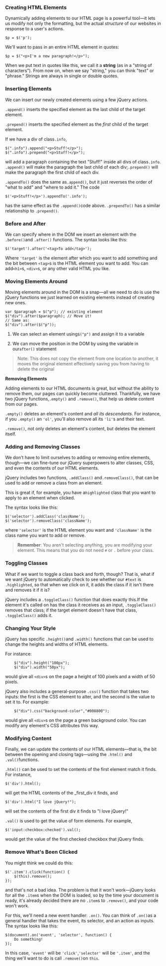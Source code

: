 ### **Creating HTML Elements**

Dynamically adding elements to our HTML page is a powerful tool—it lets us modify not only the formatting, but the actual _structure_ of our websites in response to a user's actions.

```
$p = $('p');

```

We'll want to pass in an entire HTML element in quotes:

```
$p = $("<p>I'm a new paragraph!</p>");
```

When we put text in quotes like this, we call it a **string** \(as in a "string of characters"\). From now on, when we say "string," you can think "text" or "phrase." Strings are always in single or double quotes.

### **Inserting Elements**

We can insert our newly created elements using a few jQuery actions.

`.append()` inserts the specified element as the last child of the target element.

`.prepend()` inserts the specified element as the _first_ child of the target element.

If we have a div of class`.info`,

```
$(".info").append("<p>Stuff!</p>");
$(".info").prepend("<p>Stuff!</p>");
```

will add a paragraph containing the text "Stuff!" inside all divs of class`.info`. `.append()` will make the paragraph the last child of each div;`.prepend()` will make the paragraph the first child of each div.

`.appendTo()` does the same as`.append()`, but it just reverses the order of "what to add" and "where to add it." The code

```
$('<p>Stuff!</p>').appendTo('.info');
```

has the same effect as the `.append()`code above. `.prependTo()` has a similar relationship to `.prepend()`.

### **Before and After**

We can specify where in the DOM we insert an element with the `.before()`and `.after()` functions. The syntax looks like this:

```
$('target').after('<tag>To add</tag>');

```

Where `'target'` is the element after which you want to add something and the bit between `<tag>`s is the HTML element you want to add. You can add`<h1>`s, `<div>`s, or any other valid HTML you like.

### **Moving Elements Around**

Moving elements around in the DOM is a snap—all we need to do is use the jQuery functions we just learned on existing elements instead of creating new ones.

```
var $paragraph = $("p"); // existing element
$("div").after($paragraph); // Move it!
// Same as:
$("div").after($("p"));
```

1. We can select an element using`$("p")` and assign it to a variable

2. We can move the position in the DOM by using the variable in our`after()` statement


> Note: This does not copy the element from one location to another, it moves the original element effectively saving you from having to delete the original

**Removing Elements**

Adding elements to our HTML documents is great, but without the ability to remove them, our pages can quickly become cluttered. Thankfully, we have two jQuery functions,`.empty()` and `.remove()`, that help us delete content from our pages.

`.empty()` deletes an element's content and _all its descendants_. For instance, if you `.empty()` an `'ol'`, you'll also remove all its `'li'`s and their text.

`.remove()`, not only deletes an element's content, but deletes the element itself.

### **Adding and Removing Classes**

We don't have to limit ourselves to adding or removing entire elements, though—we can fine-tune our jQuery superpowers to alter classes, CSS, and even the contents of our HTML elements.

jQuery includes two functions, `.addClass()` and`.removeClass()`, that can be used to add or remove a class from an element.

This is great if, for example, you have a`highlighted` class that you want to apply to an element when clicked.

The syntax looks like this:

```
$('selector').addClass('className');
$('selector').removeClass('className');
```

where `'selector'` is the HTML element you want and `'className'` is the class name you want to add or remove.

> **Remember**: You aren't selecting anything, you are modifying your element. This means that you do not need `#` or `.` before your class.

### **Toggling Classes**

What if we want to toggle a class back and forth, though? That is, what if we want jQuery to automatically check to see whether our `#text` is `.highlighted`, so that when we click on it, it adds the class if it isn't there and removes it if it is?

jQuery includes a `.toggleClass()` function that does exactly this.If the element it's called on has the class it receives as an input, `.toggleClass()` removes that class; if the target element doesn't have that class, `.toggleClass()` adds it.

### **Changing Your Style**

jQuery has specific `.height()`and `.width()` functions that can be used to change the heights and widths of HTML elements.

For instance:

```
    $("div").height("100px");
    $("div").width("50px");
```

would give all `<div>`s on the page a height of 100 pixels and a width of 50 pixels.

jQuery also includes a general-purpose `.css()` function that takes two inputs: the first is the CSS element to alter, and the second is the value to set it to. For example:

```
    $("div").css("background-color","#008800");

```

would give all `<div>`s on the page a green background color. You can modify any element's CSS attributes this way.

### **Modifying Content**

Finally, we can update the contents of our HTML elements—that is, the bit between the opening and closing tags—using the `.html()` and `.val()`functions.

`.html()` can be used to set the contents of the first element match it finds. For instance,

```
$('div').html();

```

will get the HTML contents of the \_first\_div it finds, and

```
$('div').html("I love jQuery!");

```

will set the contents of the first div it finds to "I love jQuery!"

`.val()` is used to get the value of form elements. For example,

```
$('input:checkbox:checked').val();

```

would get the value of the first checked checkbox that jQuery finds.



### **Remove What's Been Clicked**



You might think we could do this:

```
$('.item').click(function() {
    $(this).remove();
});

```

and that's not a bad idea. The problem is that it won't work—jQuery looks for all the `.item`s when the DOM is loaded, so by the time your document is ready, it's already decided there are no `.item`s to `.remove()`, and your code won't work.

For this, we'll need a new event handler: `.on()`. You can think of `.on()`as a general handler that takes the event, its selector, and an action as inputs. The syntax looks like this:

```
$(document).on('event', 'selector', function() {
    Do something!
});

```

In this case, `'event'` will be `'click'`,`'selector'` will be `'.item'`, and the thing we'll want to do is call `.remove()`on `this`.

